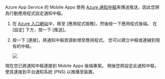 Azure App Service 的 Mobile Apps 使用 [Azure 通知中樞]來傳送推送，因此您將為行動應用程式設定通知中樞。

1. 在 [Azure 入口網站]中，移至 [應用程式服務]，然後按一下應用程式後端。 在 [設定] 下方，按一下 [推送]。
2. 按一下 [連接]，將通知中樞資源新增至應用程式。 您可以建立中樞或連線到現有的中樞。

    ![](./media/app-service-mobile-create-notification-hub/configure-hub-flow.png)

現在您已將通知中樞連接到 Mobile Apps 後端專案。 稍後您將設定此通知中樞，使其連接到平台通知系統 (PNS) 以推播至裝置。

[Azure 入口網站]: https://portal.azure.com/
[Azure 通知中樞]: https://azure.microsoft.com/en-us/documentation/articles/notification-hubs-push-notification-overview/
